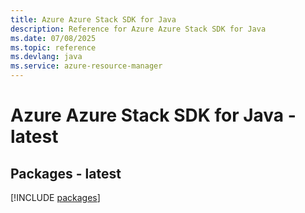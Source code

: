 ```yaml
---
title: Azure Azure Stack SDK for Java
description: Reference for Azure Azure Stack SDK for Java
ms.date: 07/08/2025
ms.topic: reference
ms.devlang: java
ms.service: azure-resource-manager
---
```

# Azure Azure Stack SDK for Java - latest
## Packages - latest
[!INCLUDE [packages](azure-stack-index.md)]